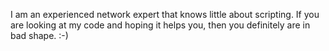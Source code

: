 I am an experienced network expert that knows little about scripting. If you are looking at my code and hoping it helps you, then you definitely are in bad shape. :-)
